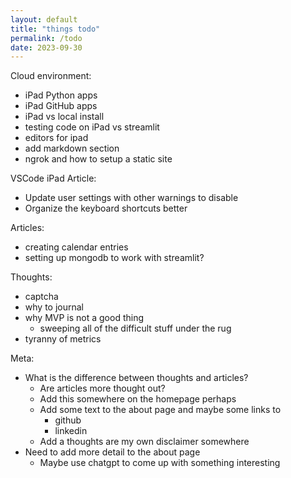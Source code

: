 ```yaml
---
layout: default
title: "things todo"
permalink: /todo
date: 2023-09-30
---
```


Cloud environment:
- iPad Python apps
- iPad GitHub apps
- iPad vs local install
- testing code on iPad vs streamlit
- editors for ipad
- add markdown section
- ngrok and how to setup a static site

VSCode iPad Article:
- Update user settings with other warnings to disable
- Organize the keyboard shortcuts better

Articles:
- creating calendar entries
- setting up mongodb to work with streamlit?

Thoughts:
- captcha
- why to journal
- why MVP is not a good thing
  - sweeping all of the difficult stuff under the rug
- tyranny of metrics

Meta:
- What is the difference between thoughts and articles?
  - Are articles more thought out?
  - Add this somewhere on the homepage perhaps
  - Add some text to the about page and maybe some links to
    - github
    - linkedin
  - Add a thoughts are my own disclaimer somewhere
- Need to add more detail to the about page
  - Maybe use chatgpt to come up with something interesting
